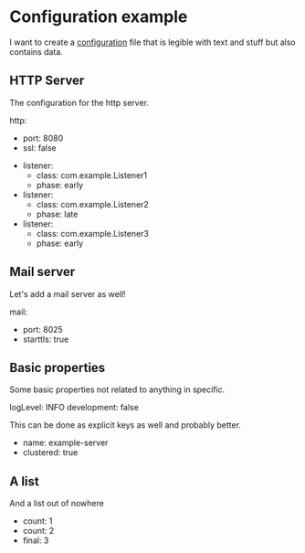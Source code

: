 # Configuration example

I want to create a [configuration](https://en.wikipedia.org/wiki/Computer_configuration) file that is legible with text and stuff but also contains data.

## HTTP Server

The configuration for the http server.

http:
* port: 8080
* ssl: false
- listener:
	* class: com.example.Listener1
	* phase: early
- listener:
	* class: com.example.Listener2
	* phase: late
- listener:
	* class: com.example.Listener3
	* phase: early
	
## Mail server

Let's add a mail server as well!

mail:
* port: 8025
* starttls: true

## Basic properties

Some basic properties not related to anything in specific.

logLevel: INFO
development: false

This can be done as explicit keys as well and probably better.

* name: example-server
* clustered: true

## A list

And a list out of nowhere

- count: 1
- count: 2
- final: 3